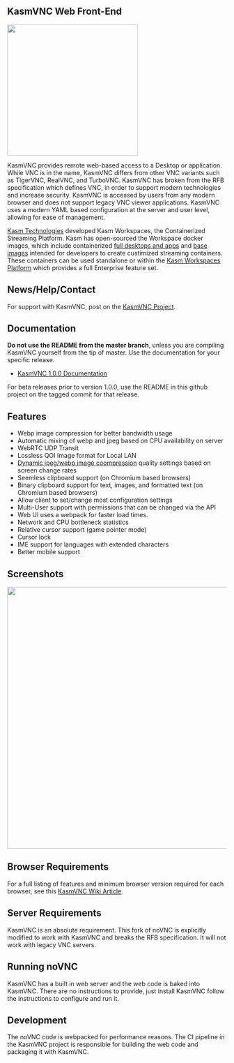 ## KasmVNC Web Front-End

<a href="https://kasmweb.com"><img src="https://kasm-static-content.s3.amazonaws.com/logo_kasm.png" width="300"><a/>

KasmVNC provides remote web-based access to a Desktop or application. While VNC is in the name, KasmVNC differs from other VNC variants such as TigerVNC, RealVNC, and TurboVNC. KasmVNC has broken from the RFB specification which defines VNC, in order to support modern technologies and increase security. KasmVNC is accessed by users from any modern browser and does not support legacy VNC viewer applications. KasmVNC uses a modern YAML based configuration at the server and user level, allowing for ease of management.

[Kasm Technologies](https://www.kasmweb.com) developed Kasm Workspaces, the Containerized Streaming Platform. Kasm has open-sourced the Workspace docker images, which include containerized [full desktops and apps](https://github.com/kasmtech/workspaces-images) and [base images](https://github.com/kasmtech/workspaces-core-images) intended for developers to create custimized streaming containers. These containers can be used standalone or within the [Kasm Workspaces Platform](https://www.kasmweb.com) which provides a full Enterprise feature set.

## News/Help/Contact

For support with KasmVNC, post on the [KasmVNC Project](https://github.com/kasmtech/KasmVNC).

## Documentation

**Do not use the README from the master branch**, unless you are compiling KasmVNC yourself from the tip of master. Use the documentation for your specific release.

  - [KasmVNC 1.0.0 Documentation](https://www.kasmweb.com/kasmvnc/docs/1.0.0/index.html)

  For beta releases prior to version 1.0.0, use the README in this github project on the tagged commit for that release.

## Features

  - Webp image compression for better bandwidth usage
  - Automatic mixing of webp and jpeg based on CPU availability on server
  - WebRTC UDP Transit
  - Lossless QOI Image format for Local LAN
  - [Dynamic jpeg/webp image coompression](https://github.com/kasmtech/KasmVNC/wiki/Video-Rendering-Options#dynamic-image-quality) quality settings based on screen change rates
  - Seemless clipboard support (on Chromium based browsers)
  - Binary clipboard support for text, images, and formatted text (on Chromium based browsers)
  - Allow client to set/change most configuration settings
  - Multi-User support with permissions that can be changed via the API
  - Web UI uses a webpack for faster load times.
  - Network and CPU bottleneck statistics
  - Relative cursor support (game pointer mode)
  - Cursor lock
  - IME support for languages with extended characters
  - Better mobile support

## Screenshots

<img src="https://5856039.fs1.hubspotusercontent-na1.net/hubfs/5856039/KasmVNC_Screenshot_Features.png" width=600>


## Browser Requirements

For a full listing of features and minimum browser version required for each browser, see this [KasmVNC Wiki Article](https://github.com/kasmtech/KasmVNC/wiki/Browser-Support).


## Server Requirements

KasmVNC is an absolute requirement. This fork of noVNC is explicitly modified to work with KasmVNC and breaks the RFB specification. It will not work with legacy VNC servers.

## Running noVNC

KasmVNC has a built in web server and the web code is baked into KasmVNC. There are no instructions to provide, just install KasmVNC follow the instructions to configure and run it.

## Development

The noVNC code is webpacked for performance reasons. The CI pipeline in the KasmVNC project is responsible for building the web code and packaging it with KasmVNC.
